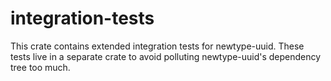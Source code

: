 # integration-tests

This crate contains extended integration tests for newtype-uuid. These tests live in a separate crate to avoid polluting newtype-uuid's dependency tree too much.
